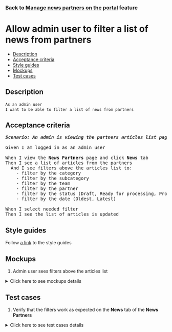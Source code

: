 ### Back to [Manage news partners on the portal](../../README.md) feature

# Allow admin user to filter a list of news from partners

- [Description](#description)
- [Acceptance criteria](#acceptance-criteria)
- [Style guides](#style-guides)
- [Mockups](#mockups)
- [Test cases](#test-cases)

## Description

    As an admin user
    I want to be able to filter a list of news from partners

## Acceptance criteria

<pre>
<b><i>Scenario: An admin is viewing the partners articles list page</i></b>

Given I am logged in as an admin user

When I view the <b>News Partners</b> page and click <b>News</b> tab
Then I see a list of articles from the partners
  And I see filters above the articles list to:
    - filter by the category
    - filter by the subcategory
    - filter by the team
    - filter by the partner
    - filter by the status (Draft, Ready for processing, Processing, Processed, Published)
    - filter by the date (Oldest, Latest)

When I select needed filter
Then I see the list of articles is updated
</pre>

## Style guides

Follow [a link](https://www.figma.com/proto/0zkkf5WC77OSpvyD6YXpFE/Style-guides?page-id=0%3A1&node-id=19%3A5368&viewport=266%2C48%2C0.54&scaling=min-zoom&starting-point-node-id=19%3A5368) to the style guides

## Mockups

1. Admin user sees filters above the articles list

<details>
  <summary>Click here to see mockups details</summary>

**1. Admin user sees filters above the articles list:**

![Admin user sees filters above the articles list](/web_application_features/manage_news_partners/images/admin_side_partner_articles_list.png)

</details>

## Test cases

1. Verify that the filters work as expected on the <b>News</b> tab of the <b>News Partners</b>

<details>
  <summary>Click here to see test cases details</summary>

### **#1. Verify that the filters work as expected on the News tab of the News Partners**

|Preconditions|Steps|Expected result
--------------|-----|----------
|- Logged in with admin account</br>- There is some partner added|1) Go to the <b>News Partners</b> list page</br>2) Click <b>News</b> tab</br>3) Examine the articles list</br>4) Select any filter|3) The filters are shown above the articles list</br>4) The arcticles list is updated|
</details>
